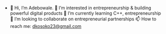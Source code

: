 - 👋 Hi, I’m Adebowale.
🔨 I’m interested in entrepreneurship & building powerful digital products
🌱 I’m currently learning C++, entrepreneurship
💞️ I’m looking to collaborate on entrepreneurial partnerships
📫 How to reach me: dkosoko23@gmail.com

<!---
dkosoko23/dkosoko23 is a ✨ special ✨ repository because its `README.md` (this file) appears on your GitHub profile.
You can click the Preview link to take a look at your changes.
--->
